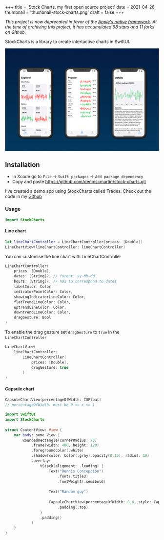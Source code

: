 +++
title = 'Stock Charts, my first open source project'
date = 2021-04-28
thumbnail = 'thumbnail-stock-charts.png'
draft = false
+++

*This project is now deprecated in favor of the [Apple's native framework](https://developer.apple.com/documentation/charts). At the time of archiving this project, it has accumulated 98 stars and 11 forks on Github.*   

StockCharts is a library to create intertactive charts in SwiftUI.

![StockCharts screenshot](stock-charts-1.png)

## Installation

- In Xcode go to `File` -> `Swift packages` -> `Add package dependency`
- Copy and paste <https://github.com/denniscmartin/stock-charts.git>

I've created a demo app using StockCharts called Trades. Check out the code
in my [Github](https://github.com/denniscmartin/trades-demo)

### Usage

```swift
import StockCharts
```

#### Line chart

```swift
let lineChartController = LineChartController(prices: [Double])
LineChartView(lineChartController: lineChartController)
```

You can customise the line chart with LineChartController

```swift
LineChartController(
    prices: [Double],
    dates: [String]?, // format: yy-MM-dd
    hours: [String]?, // has to correspond to dates
    labelColor: Color,
    indicatorPointColor: Color,
    showingIndicatorLineColor: Color,
    flatTrendLineColor: Color,
    uptrendLineColor: Color,
    downtrendLineColor: Color,
    dragGesture: Bool
)
```

To enable the drag gesture set `dragGesture` to `true` in the `LineChartController`

```swift
LineChartView(
    lineChartController:
        LineChartController(
            prices: [Double],
            dragGesture: true
        )
)
```

#### Capsule chart

```swift
CapsuleChartView(percentageOfWidth: CGFloat)
// percentageOfWidth: must be 0 <= x <= 1

```

```swift
import SwiftUI
import StockCharts

struct ContentView: View {
    var body: some View {
        RoundedRectangle(cornerRadius: 25)
            .frame(width: 400, height: 120)
            .foregroundColor(.white)
            .shadow(color: Color(.gray).opacity(0.15), radius: 10)
            .overlay(
                VStack(alignment: .leading) {
                    Text("Dennis Concepcion")
                        .font(.title3)
                        .fontWeight(.semibold)

                    Text("Random guy")

                    CapsuleChartView(percentageOfWidth: 0.6, style: CapsuleChartStyle(capsuleColor: Color.blue))
                        .padding(.top)
                }
                .padding()
            )
    }
}
```
